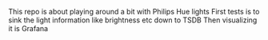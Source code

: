 This repo is about playing around a bit with Philips Hue lights
First tests is to sink the light information like brightness etc down to TSDB
Then visualizing it is Grafana
